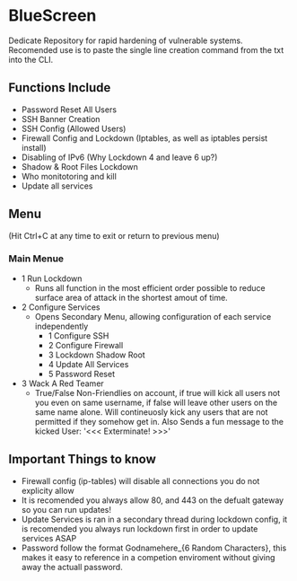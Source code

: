# BlueScreen
Dedicate Repository for rapid hardening of vulnerable systems. 
Recomended use is to paste the single line creation command from the txt into the CLI.

## Functions Include
- Password Reset All Users
- SSH Banner Creation
- SSH Config (Allowed Users)
- Firewall Config and Lockdown (Iptables, as well as iptables persist install)
- Disabling of IPv6 (Why Lockdown 4 and leave 6 up?)
- Shadow & Root Files Lockdown
- Who monitotoring and kill
- Update all services

## Menu
(Hit Ctrl+C at any time to exit or return to previous menu)
### Main Menue
- 1 Run Lockdown
   - Runs all function in the most efficient order possible to reduce surface area of attack in the shortest amout of time.
- 2 Configure Services
  - Opens Secondary Menu, allowing configuration of each service independently
    - 1 Configure SSH
    - 2 Configure Firewall
    - 3 Lockdown Shadow Root
    - 4 Update All Services
    - 5 Password Reset
- 3 Wack A Red Teamer
  - True/False Non-Friendlies on account, if true will kick all users not you even on same username, if false will leave other users on the same name alone. Will contineuosly kick any users that are not permitted if they somehow get in. Also Sends a fun message to the kicked User: '<<< Exterminate! >>>'

## Important Things to know
- Firewall config (ip-tables) will disable all connections you do not explicity allow
- It is recomended you always allow 80, and 443 on the defualt gateway so you can run updates!
- Update Services is ran in a secondary thread during lockdown config, it is recomended you always run lockdown first in order to update services ASAP
- Password follow the format Godnamehere_{6 Random Characters}, this makes it easy to reference in a competion enviroment without giving away the actuall password. 
